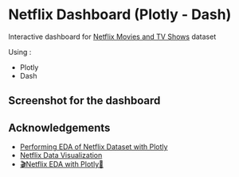 
# Netflix Dashboard (Plotly - Dash)

Interactive dashboard for [Netflix Movies and TV Shows](https://www.kaggle.com/shivamb/netflix-shows) dataset

Using :
- Plotly
- Dash


## Screenshot for the dashboard 


















## Acknowledgements

 - [Performing EDA of Netflix Dataset with Plotly](https://www.analyticsvidhya.com/blog/2021/09/performing-eda-of-netflix-dataset-with-plotly/)
 - [Netflix Data Visualization](https://www.kaggle.com/joshuaswords/netflix-data-visualization)
 - [🎬Netflix EDA with Plotly🎥](https://www.kaggle.com/dmitryuarov/netflix-eda-with-plotly)

